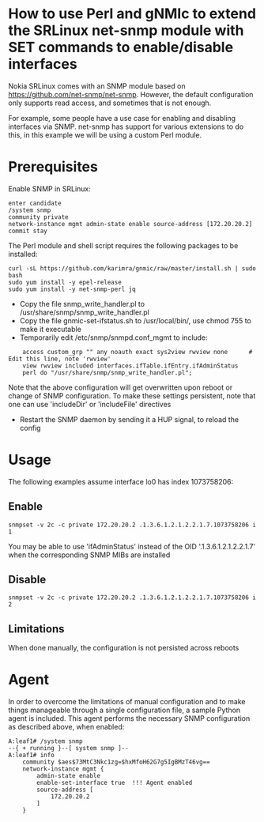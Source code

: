 # How to use Perl and gNMIc to extend the SRLinux net-snmp module with SET commands to enable/disable interfaces

Nokia SRLinux comes with an SNMP module based on https://github.com/net-snmp/net-snmp. However, the default configuration only supports read access, and sometimes that is not enough.

For example, some people have a use case for enabling and disabling interfaces via SNMP. net-snmp has support for various extensions to do this, in this example we will be using a custom Perl module.

# Prerequisites
Enable SNMP in SRLinux:
````
enter candidate
/system snmp
community private
network-instance mgmt admin-state enable source-address [172.20.20.2]
commit stay
````

The Perl module and shell script requires the following packages to be installed:
````
curl -sL https://github.com/karimra/gnmic/raw/master/install.sh | sudo bash
sudo yum install -y epel-release
sudo yum install -y net-snmp-perl jq
````

* Copy the file snmp_write_handler.pl to /usr/share/snmp/snmp_write_handler.pl
* Copy the file gnmic-set-ifstatus.sh to /usr/local/bin/, use chmod 755 to make it executable
* Temporarily edit /etc/snmp/snmpd.conf_mgmt to include:
````
    access custom_grp "" any noauth exact sys2view rwview none      # Edit this line, note 'rwview'
    view rwview included interfaces.ifTable.ifEntry.ifAdminStatus
    perl do "/usr/share/snmp/snmp_write_handler.pl";
````
  Note that the above configuration will get overwritten upon reboot or change of SNMP configuration.
  To make these settings persistent, note that one can use 'includeDir' or 'includeFile' directives

* Restart the SNMP daemon by sending it a HUP signal, to reload the config

# Usage
The following examples assume interface lo0 has index 1073758206:

## Enable
```
snmpset -v 2c -c private 172.20.20.2 .1.3.6.1.2.1.2.2.1.7.1073758206 i 1
```
You may be able to use 'ifAdminStatus' instead of the OID '.1.3.6.1.2.1.2.2.1.7' when the corresponding SNMP MIBs are installed

## Disable
```
snmpset -v 2c -c private 172.20.20.2 .1.3.6.1.2.1.2.2.1.7.1073758206 i 2
````

## Limitations
When done manually, the configuration is not persisted across reboots

# Agent
In order to overcome the limitations of manual configuration and to make things manageable through a single configuration file, a sample Python agent is included.
This agent performs the necessary SNMP configuration as described above, when enabled:
```
A:leaf1# /system snmp                                                                                                                                                                                              
--{ + running }--[ system snmp ]--                                                                                                                                                                                 
A:leaf1# info                                                                                                                                                                                                      
    community $aes$73MtC3Nkc1zg=$hxMfoH62G7g5IgBMzT46vg==
    network-instance mgmt {
        admin-state enable
        enable-set-interface true  !!! Agent enabled
        source-address [
            172.20.20.2
        ]
    }
```

